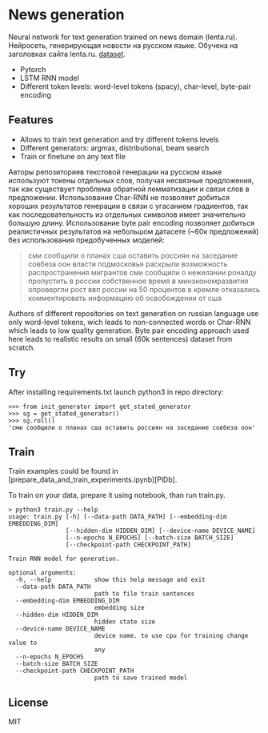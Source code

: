 # News generation

Neural network for text generation trained on news domain (lenta.ru).
Нейросеть, генерирующая новости на русском языке. Обучена на заголовках сайта lenta.ru.
[dataset](https://drive.google.com/open?id=1NlFuOjOt0oQ9Mx70Z7ZvfOsB3-1fCALp). 

- Pytorch
- LSTM RNN model
- Different token levels: word-level tokens (spacy), char-level, byte-pair encoding

## Features

- Allows to train text generation and try different tokens levels
- Different generators: argmax, distributional, beam search
- Train or finetune on any text file

Авторы репозиториев текстовой генерации на русском языке используют токены отдельных слов, получая несвязные предложения, так как существует проблема обратной лемматизации и связи слов в предложении. Использование Char-RNN не позволяет добиться хороших результатов генерации в связи с угасанием градиентов, так как последовательность из отдельных символов имеет значительно большую длину. Использование byte pair encoding позволяет добиться реалистичных результатов на небольшом датасете (~60к предложений) без использования предобученных моделей:
> сми сообщили о планах сша оставить россиян на заседание совбеза оон
> власти подмосковья раскрыли возможность распространения мигрантов
> сми сообщили о нежелании роналду пропустить в россии собственное время
> в минэкономразвития опровергли рост ввп россии на 50 процентов
> в кремле отказались комментировать информацию об освобождении от сша

Authors of different repositories on text generation on russian language use only word-level tokens, wich leads to non-connected words or Char-RNN which leads to low quality generation. Byte pair encoding approach used here leads to realistic results on small (60k sentences) dataset from scratch.

## Try

After installing requirements.txt launch python3 in repo directory:

```
>>> from init_generator import get_stated_generator
>>> sg = get_stated_generator()
>>> sg.roll()
'сми сообщили о планах сша оставить россиян на заседание совбеза оон'
```

## Train

Train examples could be found in [prepare_data_and_train_experiments.ipynb][PlDb].

To train on your data, prepare it using notebook, than run train.py.

```
> python3 train.py --help
usage: train.py [-h] [--data-path DATA_PATH] [--embedding-dim EMBEDDING_DIM]
                [--hidden-dim HIDDEN_DIM] [--device-name DEVICE_NAME]
                [--n-epochs N_EPOCHS] [--batch-size BATCH_SIZE]
                [--checkpoint-path CHECKPOINT_PATH]

Train RNN model for generation.

optional arguments:
  -h, --help            show this help message and exit
  --data-path DATA_PATH
                        path to file train sentences
  --embedding-dim EMBEDDING_DIM
                        embedding size
  --hidden-dim HIDDEN_DIM
                        hidden state size
  --device-name DEVICE_NAME
                        device name. to use cpu for training change value to
                        any
  --n-epochs N_EPOCHS
  --batch-size BATCH_SIZE
  --checkpoint-path CHECKPOINT_PATH
                        path to save trained model
```

## License

MIT

   [ipynb]: <https://github.com/joemccann/dillinger/tree/master/plugins/dropbox/README.md>
   [train]: <https://github.com/joemccann/dillinger/tree/master/plugins/github/README.md>
